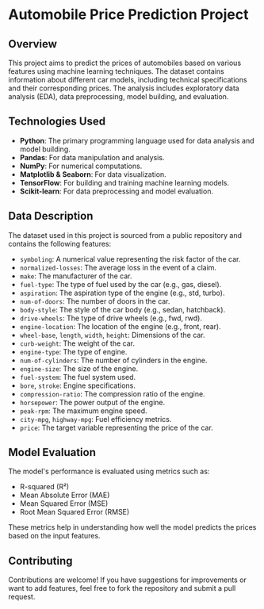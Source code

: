 # Automobile Price Prediction Project

## Overview
This project aims to predict the prices of automobiles based on various features using machine learning techniques. The dataset contains information about different car models, including technical specifications and their corresponding prices. The analysis includes exploratory data analysis (EDA), data preprocessing, model building, and evaluation.


## Technologies Used
- **Python**: The primary programming language used for data analysis and model building.
- **Pandas**: For data manipulation and analysis.
- **NumPy**: For numerical computations.
- **Matplotlib & Seaborn**: For data visualization.
- **TensorFlow**: For building and training machine learning models.
- **Scikit-learn**: For data preprocessing and model evaluation.

## Data Description
The dataset used in this project is sourced from a public repository and contains the following features:
- `symboling`: A numerical value representing the risk factor of the car.
- `normalized-losses`: The average loss in the event of a claim.
- `make`: The manufacturer of the car.
- `fuel-type`: The type of fuel used by the car (e.g., gas, diesel).
- `aspiration`: The aspiration type of the engine (e.g., std, turbo).
- `num-of-doors`: The number of doors in the car.
- `body-style`: The style of the car body (e.g., sedan, hatchback).
- `drive-wheels`: The type of drive wheels (e.g., fwd, rwd).
- `engine-location`: The location of the engine (e.g., front, rear).
- `wheel-base`, `length`, `width`, `height`: Dimensions of the car.
- `curb-weight`: The weight of the car.
- `engine-type`: The type of engine.
- `num-of-cylinders`: The number of cylinders in the engine.
- `engine-size`: The size of the engine.
- `fuel-system`: The fuel system used.
- `bore`, `stroke`: Engine specifications.
- `compression-ratio`: The compression ratio of the engine.
- `horsepower`: The power output of the engine.
- `peak-rpm`: The maximum engine speed.
- `city-mpg`, `highway-mpg`: Fuel efficiency metrics.
- `price`: The target variable representing the price of the car.

## Model Evaluation
The model's performance is evaluated using metrics such as:

- R-squared (R²)
- Mean Absolute Error (MAE)
- Mean Squared Error (MSE)
- Root Mean Squared Error (RMSE)

These metrics help in understanding how well the model predicts the prices based on the input features.

## Contributing
Contributions are welcome! If you have suggestions for improvements or want to add features, feel free to fork the repository and submit a pull request.
